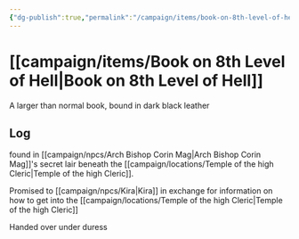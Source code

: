 ```yaml
---
{"dg-publish":true,"permalink":"/campaign/items/book-on-8th-level-of-hell/","noteIcon":"","created":"2025-10-26T09:24:37.895-07:00","updated":"2025-10-27T13:25:12.290-07:00"}
---
```


# [[campaign/items/Book on 8th Level of Hell\|Book on 8th Level of Hell]]
A larger than normal book, bound in dark black leather
## Log
found in [[campaign/npcs/Arch Bishop Corin Mag\|Arch Bishop Corin Mag]]'s secret lair beneath the [[campaign/locations/Temple of the high Cleric\|Temple of the high Cleric]].

Promised to [[campaign/npcs/Kira\|Kira]] in exchange for information on how to get into the [[campaign/locations/Temple of the high Cleric\|Temple of the high Cleric]]

Handed over under duress